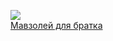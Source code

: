 ![](/books/sf_history/Андрей%20Юрьевич%20Ерпылев/Мавзолей%20для%20братка.jpg)  
[Мавзолей для братка](/books/sf_history/Андрей%20Юрьевич%20Ерпылев/Мавзолей%20для%20братка)